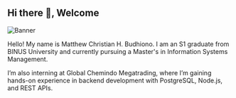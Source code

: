 ## Hi there 👋, Welcome

![Banner](https://github.com/user-attachments/assets/b1153f23-ea62-4851-a369-6dce692a6962)


Hello! My name is Matthew Christian H. Budhiono. I am an S1 graduate from BINUS University and currently pursuing a Master's in Information Systems Management. 

I’m also interning at Global Chemindo Megatrading, where I’m gaining hands-on experience in backend development with PostgreSQL, Node.js, and REST APIs.

